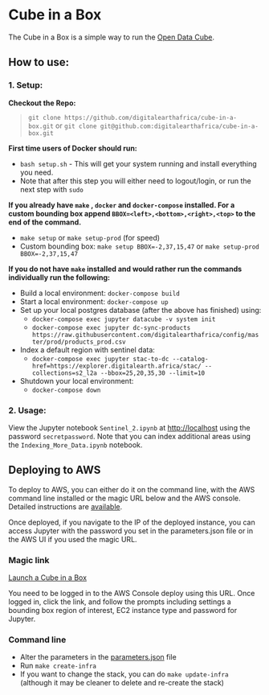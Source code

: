 # Cube in a Box

The Cube in a Box is a simple way to run the [Open Data Cube](https://www.opendatacube.org).

## How to use:

### 1. Setup:

**Checkout the Repo:**
> `git clone https://github.com/digitalearthafrica/cube-in-a-box.git` or `git clone git@github.com:digitalearthafrica/cube-in-a-box.git`

**First time users of Docker should run:**
* `bash setup.sh` - This will get your system running and install everything you need.
* Note that after this step you will either need to logout/login, or run the next step with `sudo`

**If you already have `make` , `docker` and `docker-compose` installed. For a custom bounding box append `BBOX=<left>,<bottom>,<right>,<top>` to the end of the command.**
* `make setup` or `make setup-prod` (for speed)
* Custom bounding box: `make setup BBOX=-2,37,15,47` or `make setup-prod BBOX=-2,37,15,47`

**If you do not have `make` installed and would rather run the commands individually run the following:**

* Build a local environment: `docker-compose build`
* Start a local environment: `docker-compose up`
* Set up your local postgres database (after the above has finished) using:
  * `docker-compose exec jupyter datacube -v system init`
  * `docker-compose exec jupyter dc-sync-products https://raw.githubusercontent.com/digitalearthafrica/config/master/prod/products_prod.csv`
* Index a default region with sentinel data:
  * `docker-compose exec jupyter stac-to-dc --catalog-href=https://explorer.digitalearth.africa/stac/ --collections=s2_l2a --bbox=25,20,35,30 --limit=10`
* Shutdown your local environment:
  * `docker-compose down`

### 2. Usage:
View the Jupyter notebook `Sentinel_2.ipynb` at [http://localhost](http://localhost) using the password `secretpassword`. Note that you can index additional areas using the `Indexing_More_Data.ipynb` notebook.

## Deploying to AWS

To deploy to AWS, you can either do it on the command line, with the AWS command line installed or the magic URL below and the AWS console. Detailed instructions are [available](docs/Detailed_Install.md).

Once deployed, if you navigate to the IP of the deployed instance, you can access Jupyter with the password you set in the parameters.json file or in the AWS UI if you used the magic URL.

### Magic link

[Launch a Cube in a Box](https://console.aws.amazon.com/cloudformation/home?#/stacks/new?stackName=cube-in-a-box&templateURL=https://deafrica-dev-cfn.s3.af-south-1.amazonaws.com/cube-in-a-box/cube-in-a-box-cloudformation.yml)

You need to be logged in to the AWS Console deploy using this URL. Once logged in, click the link, and follow the prompts including settings a bounding box region of interest, EC2 instance type and password for Jupyter.

### Command line

* Alter the parameters in the [parameters.json](./parameters.json) file
* Run `make create-infra`
* If you want to change the stack, you can do `make update-infra` (although it may be cleaner to delete and re-create the stack)
